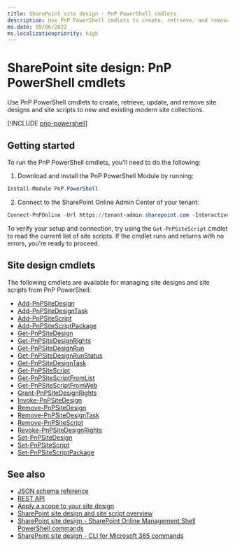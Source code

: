 ```yaml
---
title: SharePoint site design - PnP PowerShell cmdlets
description: Use PnP PowerShell cmdlets to create, retrieve, and remove site designs and site scripts.
ms.date: 09/06/2022
ms.localizationpriority: high
---
```


# SharePoint site design: PnP PowerShell cmdlets

Use PnP PowerShell cmdlets to create, retrieve, update, and remove site designs and site scripts to new and existing modern site collections.

[!INCLUDE [pnp-powershell](../../includes/snippets/open-source/pnp-powershell.md)]

## Getting started

To run the PnP PowerShell cmdlets, you'll need to do the following:

1. Download and install the PnP PowerShell Module by running:

```PowerShell
Install-Module PnP.PowerShell
```

2. Connect to the SharePoint Online Admin Center of your tenant:

```PowerShell
Connect-PnPOnline -Url https://tenant-admin.sharepoint.com -Interactive
```

To verify your setup and connection, try using the `Get-PnPSiteScript` cmdlet to read the current list of site scripts. If the cmdlet runs and returns with no errors, you're ready to proceed.

## Site design cmdlets

The following cmdlets are available for managing site designs and site scripts from PnP PowerShell:

- [Add-PnPSiteDesign](https://pnp.github.io/powershell/cmdlets/Add-PnPSiteDesign.html)
- [Add-PnPSiteDesignTask](https://pnp.github.io/powershell/cmdlets/Add-PnPSiteDesignTask.html)
- [Add-PnPSiteScript](https://pnp.github.io/powershell/cmdlets/Add-PnPSiteScript.html)
- [Add-PnPSiteScriptPackage](https://pnp.github.io/powershell/cmdlets/Add-PnPSiteScriptPackage.html)
- [Get-PnPSiteDesign](https://pnp.github.io/powershell/cmdlets/Get-PnPSiteDesign.html)
- [Get-PnPSiteDesignRights](https://pnp.github.io/powershell/cmdlets/Get-PnPSiteDesignRights.html)
- [Get-PnPSiteDesignRun](https://pnp.github.io/powershell/cmdlets/Get-PnPSiteDesignRun.html)
- [Get-PnPSiteDesignRunStatus](https://pnp.github.io/powershell/cmdlets/Get-PnPSiteDesignRunStatus.html)
- [Get-PnPSiteDesignTask](https://pnp.github.io/powershell/cmdlets/Get-PnPSiteDesignTask.html)
- [Get-PnPSiteScript](https://pnp.github.io/powershell/cmdlets/Get-PnPSiteScript.html)
- [Get-PnPSiteScriptFromList](https://pnp.github.io/powershell/cmdlets/Get-PnPSiteScriptFromList.html)
- [Get-PnPSiteScriptFromWeb](https://pnp.github.io/powershell/cmdlets/Get-PnPSiteScriptFromWeb.html)
- [Grant-PnPSiteDesignRights](https://pnp.github.io/powershell/cmdlets/Grant-PnPSiteDesignRights.html)
- [Invoke-PnPSiteDesign](https://pnp.github.io/powershell/cmdlets/Invoke-PnPSiteDesign.html)
- [Remove-PnPSiteDesign](https://pnp.github.io/powershell/cmdlets/Remove-PnPSiteDesign.html)
- [Remove-PnPSiteDesignTask](https://pnp.github.io/powershell/cmdlets/Remove-PnPSiteDesignTask.html)
- [Remove-PnPSiteScript](https://pnp.github.io/powershell/cmdlets/Remove-PnPSiteScript.html)
- [Revoke-PnPSiteDesignRights](https://pnp.github.io/powershell/cmdlets/Revoke-PnPSiteDesignRights.html)
- [Set-PnPSiteDesign](https://pnp.github.io/powershell/cmdlets/Set-PnPSiteDesign.html)
- [Set-PnPSiteScript](https://pnp.github.io/powershell/cmdlets/Set-PnPSiteScript.html)
- [Set-PnPSiteScriptPackage](https://pnp.github.io/powershell/cmdlets/Set-PnPSiteScriptPackage.html)

## See also

- [JSON schema reference](site-design-json-schema.md)
- [REST API](site-design-rest-api.md)
- [Apply a scope to your site design](site-design-scoping.md)
- [SharePoint site design and site script overview](site-design-overview.md)
- [SharePoint site design - SharePoint Online Management Shell PowerShell commands](site-design-powershell.md)
- [SharePoint site design - CLI for Microsoft 365 commands](site-design-o365cli.md)
